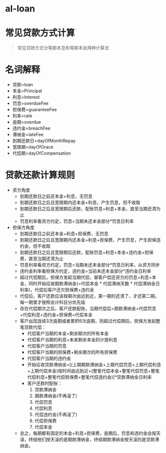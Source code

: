 # al-loan

# 常见贷款方式计算
> 常见贷款方式分等额本息和等额本金两种计算法

# 名词解释
- 贷款=loan
- 本金=Principal
- 利息=Interest
- 罚息=overdueFee
- 担保费=guaranteeFee
- 利率=rate
- 逾期=overdue
- 违约金=breachFee
- 滞纳金=lateFee
- 到期还款日=dayOfMonthRepay
- 宽限期=dayOfGrace
- 代偿期=dayOfCompensation

# 贷款还款计算规则
- 资方角度
    - 到期还款日之前还本金+利息，无罚息
    - 到期还款日之后且宽限期内还本金+利息，产生罚息，但不收取
    - 到期还款日之后且宽限期后还款，配账罚息+利息+本金，直至当期还清为止
    - 罚息利率看资方约定，罚息=当期未还本金部分*罚息日利率
- 担保方角度
    - 到期还款日之前还本金+利息+担保费，无罚息
    - 到期还款日之后且宽限期内还本金+利息+担保费，产生罚息，产生担保违约金，但不收取
    - 到期还款日之后且宽限期后还款，配账罚息+利息+本金+违约金+担保费，直至当期还清为止
    - 罚息利率看资方约定，罚息=当期未还本金部分*罚息日利率，从资方同步
    - 违约金利率看担保方约定，违约金=当前未还本金部分*违约金日利率
    - 超过代偿期后，担保方发起当期代偿，替客户偿还资方的罚息+利息+本金，同时开始征收期款滞纳金(=代偿本金 * 代偿滞纳天数 * 代偿滞纳金日利率)，代偿后客户还欠担保费+违约金
    - 代偿后，客户还款应该按期次由远到近，第一期的还清了，才还第二期。每一期里才按照会计科目分优先级
    - 存在代偿期次之后，客户还款配账，当期代偿后=期款滞纳金+代偿罚息+代偿利息+违约金+担保费+代偿本金
    - 客户出现连续3次逾期或者累积6次逾期，则超过代偿期后，担保方发起整笔贷款代偿：
        - 代偿客户当期的本金+剩余期次的所有本金
        - 代偿客户当期的利息+未来剩余本金的计提利息
        - 代偿客户当期的罚息
        - 代偿客户当期的担保费+剩余期次的所有担保费
        - 代偿客户当期的违约金
        - 开始征收贷款滞纳金=[(上期期款滞纳金+上期代偿罚息+上期代偿利息+上期代偿本金)按时间由远到近+(整笔代偿本金+整笔代偿罚息+整笔代偿利息+整笔代偿担保费+整笔代偿违约金)]*贷款滞纳金日利率
        - 客户还款时配账：
            1. 贷款滞纳金
            2. 期款滞纳金(不再滚了)
            3. 代偿罚息
            4. 代偿利息
            5. 代偿违约金(不再滚了)
            6. 代偿担保费
            7. 代偿本金
    - 总之，每期都有固定的本金+利息+担保费，逾期后，罚息和违约金会按天滚，终结他们按天滚的是期款滞纳金，终结期款滞纳金按天滚的是贷款滞纳金。
